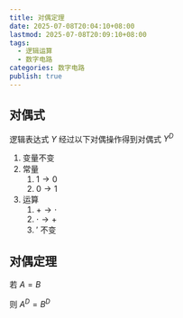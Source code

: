 ```yaml
---
title: 对偶定理
date: 2025-07-08T20:04:10+08:00
lastmod: 2025-07-08T20:09:10+08:00
tags:
  - 逻辑运算
  - 数字电路
categories: 数字电路
publish: true
---
```


## 对偶式

逻辑表达式 $Y$ 经过以下对偶操作得到对偶式 $Y^{D}$

1. 变量不变
2. 常量
	1. $1\to 0$
	2. $0\to 1$
3. 运算
	1. $+ \to \cdot$
	2. $\cdot \to +$
	3. $'$ 不变

## 对偶定理

若 $A=B$

则 $A^{D}=B^{D}$

